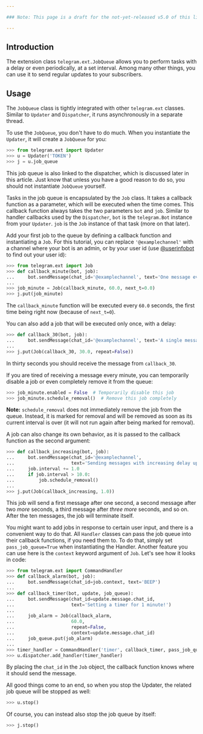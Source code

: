 ```yaml
---

### Note: This page is a draft for the not-yet-released v5.0 of this library. See [#307](https://github.com/python-telegram-bot/python-telegram-bot/pull/307)

---
```


## Introduction
The extension class `telegram.ext.JobQueue` allows you to perform tasks with a delay or even periodically, at a set interval. Among many other things, you can use it to send regular updates to your subscribers.

## Usage
The `JobQueue` class is tightly integrated with other `telegram.ext` classes. Similar to `Updater` and `Dispatcher`, it runs asynchronously in a separate thread.

To use the `JobQueue`, you don't have to do much. When you instantiate the `Updater`, it will create a `JobQueue` for you:

```python
>>> from telegram.ext import Updater
>>> u = Updater('TOKEN')
>>> j = u.job_queue
```

This job queue is also linked to the dispatcher, which is discussed later in this article. Just know that unless you have a good reason to do so, you should not instantiate `JobQueue` yourself.

Tasks in the job queue is encapsulated by the `Job` class. It takes a callback function as a parameter, which will be executed when the time comes. This callback function always takes the two parameters `bot` and `job`. Similar to handler callbacks used by the `Dispatcher`, `bot` is the `telegram.Bot` instance from your `Updater`. `job` is the `Job` instance of that task (more on that later).

Add your first job to the queue by defining a callback function and instantiating a `Job`. For this tutorial, you can replace `'@examplechannel'` with a channel where your bot is an admin, or by your user id (use [@userinfobot](https://telegram.me/userinfobot) to find out your user id):

```python
>>> from telegram.ext import Job
>>> def callback_minute(bot, job):
...     bot.sendMessage(chat_id='@examplechannel', text='One message every minute')
...
>>> job_minute = Job(callback_minute, 60.0, next_t=0.0)
>>> j.put(job_minute)
```

The `callback_minute` function will be executed every `60.0` seconds, the first time being right now (because of `next_t=0`). 

You can also add a job that will be executed only once, with a delay:

```python
>>> def callback_30(bot, job):
...     bot.sendMessage(chat_id='@examplechannel', text='A single message with 30s delay')
...
>>> j.put(Job(callback_30, 30.0, repeat=False))
```

In thirty seconds you should receive the message from `callback_30`. 

If you are tired of receiving a message every minute, you can temporarily disable a job or even completely remove it from the queue:

```python
>>> job_minute.enabled = False  # Temporarily disable this job
>>> job_minute.schedule_removal()  # Remove this job completely
```

**Note:** `schedule_removal` does not immediately remove the job from the queue. Instead, it is marked for removal and will be removed as soon as its current interval is over (it will not run again after being marked for removal).

A job can also change its own behavior, as it is passed to the callback function as the second argument:

```python
>>> def callback_increasing(bot, job):
...     bot.sendMessage(chat_id='@examplechannel',
...                     text='Sending messages with increasing delay up to 10s, then stops.')
...     job.interval += 1.0
...     if job.interval > 10.0:
...         job.schedule_removal()
...
>>> j.put(Job(callback_increasing, 1.0))
```

This job will send a first message after one second, a second message after two _more_ seconds, a third message after _three more_ seconds, and so on. After the ten messages, the job will terminate itself.

You might want to add jobs in response to certain user input, and there is a convenient way to do that. All `Handler` classes can pass the job queue into their callback functions, if you need them to. To do that, simply set `pass_job_queue=True` when instantiating the Handler. Another feature you can use here is the `context` keyword argument of `Job`. Let's see how it looks in code:

```python
>>> from telegram.ext import CommandHandler
>>> def callback_alarm(bot, job):
...     bot.sendMessage(chat_id=job.context, text='BEEP')
...
>>> def callback_timer(bot, update, job_queue):
...     bot.sendMessage(chat_id=update.message.chat_id,
...                     text='Setting a timer for 1 minute!')
...     
...     job_alarm = Job(callback_alarm,
...                     60.0,
...                     repeat=False,
...                     context=update.message.chat_id)
...     job_queue.put(job_alarm)
...
>>> timer_handler = CommandHandler('timer', callback_timer, pass_job_queue=True)
>>> u.dispatcher.add_handler(timer_handler)
```

By placing the `chat_id` in the `Job` object, the callback function knows where it should send the message.

All good things come to an end, so when you stop the Updater, the related job queue will be stopped as well:

```python
>>> u.stop()
```

Of course, you can instead also stop the job queue by itself:

```python
>>> j.stop()
```
